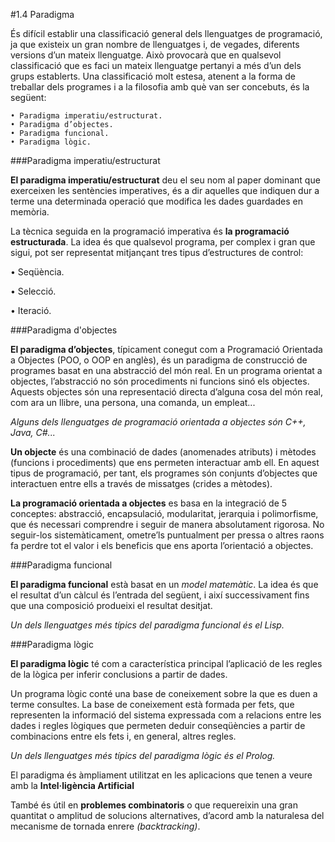 #1.4 Paradigma

És difícil establir una classificació general dels llenguatges de programació, ja
que existeix un gran nombre de llenguatges i, de vegades, diferents versions d’un
mateix llenguatge. Això provocarà que en qualsevol classificació que es faci un
mateix llenguatge pertanyi a més d’un dels grups establerts. Una classificació
molt estesa, atenent a la forma de treballar dels programes i a la filosofia amb què
van ser concebuts, és la següent:


    • Paradigma imperatiu/estructurat.
    • Paradigma d’objectes.
    • Paradigma funcional.
    • Paradigma lògic.

###Paradigma imperatiu/estructurat

**El paradigma imperatiu/estructurat** deu el seu nom al paper dominant
que exerceixen les sentències imperatives, és a dir aquelles que indiquen
dur a terme una determinada operació que modifica les dades guardades en
memòria.

La tècnica seguida en la programació imperativa és **la programació estructurada**.
La idea és que qualsevol programa, per complex i gran que sigui, pot ser
representat mitjançant tres tipus d’estructures de control:

• Seqüència.

• Selecció.

• Iteració.

###Paradigma d'objectes

**El paradigma d’objectes**, típicament conegut com a Programació Orientada
a Objectes (POO, o OOP en anglès), és un paradigma de construcció de
programes basat en una abstracció del món real. En un programa orientat
a objectes, l’abstracció no són procediments ni funcions sinó els objectes.
Aquests objectes són una representació directa d’alguna cosa del món real,
com ara un llibre, una persona, una comanda, un empleat...


*Alguns dels llenguatges de programació orientada a objectes són C++, Java, C#...*

**Un objecte** és una combinació de dades (anomenades atributs) i mètodes (funcions
i procediments) que ens permeten interactuar amb ell. En aquest tipus de
programació, per tant, els programes són conjunts d’objectes que interactuen entre
ells a través de missatges (crides a mètodes).


 **La programació orientada a objectes** es basa en la integració de 5 conceptes:
abstracció, encapsulació, modularitat, jerarquia i polimorfisme, que és necessari
comprendre i seguir de manera absolutament rigorosa. No seguir-los sistemàticament,
ometre’ls puntualment per pressa o altres raons fa perdre tot el valor i els
beneficis que ens aporta l’orientació a objectes.

###Paradigma funcional

**El paradigma funcional** està basat en un *model matemàtic*. La idea és que
el resultat d’un càlcul és l’entrada del següent, i així successivament fins que
una composició produeixi el resultat desitjat.

*Un dels llenguatges més típics del paradigma funcional és el Lisp.*

###Paradigma lògic

**El paradigma lògic** té com a característica principal l’aplicació de les regles
de la lògica per inferir conclusions a partir de dades.

Un programa lògic conté una base de coneixement sobre la que es duen a terme
consultes. La base de coneixement està formada per fets, que representen la
informació del sistema expressada com a relacions entre les dades i regles lògiques
que permeten deduir conseqüències a partir de combinacions entre els fets i, en
general, altres regles.

*Un dels llenguatges més típics del paradigma lògic és el Prolog.*

El paradigma és àmpliament utilitzat en les aplicacions que tenen a veure amb
la **Intel·ligència Artificial**

També és útil en **problemes combinatoris** o que requereixin una gran quantitat o
amplitud de solucions alternatives, d’acord amb la naturalesa del mecanisme de
tornada enrere *(backtracking)*.
